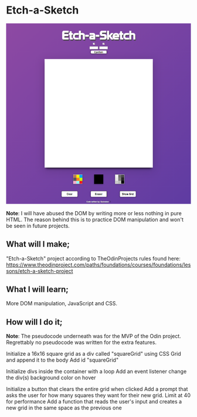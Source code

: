 # Etch-a-Sketch

![Etch-a-Sketch overview](etchasketch.png)


**Note**:
I will have abused the DOM by writing more or less nothing in pure HTML. The reason behind this is to practice DOM manipulation and won't be seen in future projects.


## What will I make;

"Etch-a-Sketch" project according to TheOdinProjects rules found here: https://www.theodinproject.com/paths/foundations/courses/foundations/lessons/etch-a-sketch-project

## What I will learn;

More DOM manipulation, JavaScript and CSS.



## How will I do it;

**Note**:
The pseudocode underneath was for the MVP of the Odin project.
Regrettably no pseudocode was written for the extra features.

Initialize a 16x16 square grid as a div called "squareGrid" using CSS Grid and append it to the body
    Add id "squareGrid"

Initialize divs inside the container with a loop
    Add an event listener change the div(s) background color on hover

Initialize a button that clears the entire grid when clicked
    Add a prompt that asks the user for how many squares they want for their new grid. Limit at 40 for performance
    Add a function that reads the user's input and creates a new grid in the same space as the previous one


